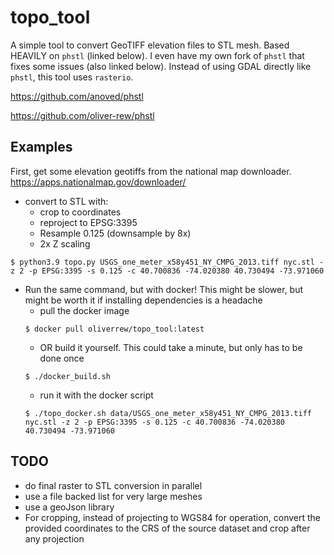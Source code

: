 # topo_tool

A simple tool to convert GeoTIFF elevation files to STL mesh. Based HEAVILY on `phstl` (linked below). I even have my
own fork of `phstl` that fixes some issues (also linked below). Instead of using GDAL directly like `phstl`, this
tool uses `rasterio`.

https://github.com/anoved/phstl

https://github.com/oliver-rew/phstl

## Examples

First, get some elevation geotiffs from the national map downloader.
https://apps.nationalmap.gov/downloader/

- convert to STL with:
    - crop to coordinates
    - reproject to EPSG:3395
    - Resample 0.125 (downsample by 8x)
    - 2x Z scaling

```
$ python3.9 topo.py USGS_one_meter_x58y451_NY_CMPG_2013.tiff nyc.stl -z 2 -p EPSG:3395 -s 0.125 -c 40.700836 -74.020380 40.730494 -73.971060
```

- Run the same command, but with docker! This might be slower, but might be worth it if installing dependencies is a
  headache
    - pull the docker image
  ```
  $ docker pull oliverrew/topo_tool:latest
  ```
    - OR build it yourself. This could take a minute, but only has to be done once
  ```
  $ ./docker_build.sh
  ```
    - run it with the docker script
  ```
  $ ./topo_docker.sh data/USGS_one_meter_x58y451_NY_CMPG_2013.tiff nyc.stl -z 2 -p EPSG:3395 -s 0.125 -c 40.700836 -74.020380 40.730494 -73.971060
  ```

## TODO

- do final raster to STL conversion in parallel
- use a file backed list for very large meshes
- use a geoJson library
- For cropping, instead of projecting to WGS84 for operation, convert the provided coordinates to the CRS of the source
  dataset and crop after any projection
